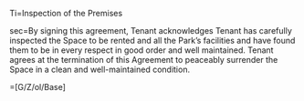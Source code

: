 Ti=Inspection of the Premises

sec=By signing this agreement, Tenant acknowledges Tenant has carefully inspected the Space to be rented and all the Park’s facilities and have found them to be in every respect in good order and well maintained. Tenant agrees at the termination of this Agreement to peaceably surrender the Space in a clean and well-maintained condition.

=[G/Z/ol/Base]

